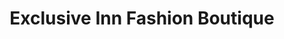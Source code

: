 ---
title: "Exclusive Inn Fashion Boutique"
url: /karachi/exclusive-inn-fashion-boutique/
shop: Allgemein
---